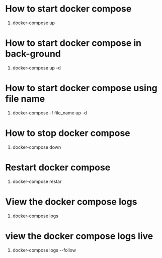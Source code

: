 # How to start docker compose 
1. docker-compose up   

# How to start docker compose in back-ground
1. docker-compose up   -d 

# How to start docker compose using file name 
1. docker-compose -f file_name up  -d 

# How to stop docker compose
1. docker-compose down  

# Restart docker compose 
1. docker-compose restar  

# View the docker compose logs 
1. docker-compose logs 

# view the docker compose logs live 
1. docker-compose logs  --follow
